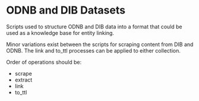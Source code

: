 # ODNB and DIB Datasets

Scripts used to structure ODNB and DIB data into a format that could be used as a knowledge base for entity linking.

Minor variations exist between the scripts for scraping content from DIB and ODNB. The link and to_ttl processes can be applied to either collection.

Order of operations should be:

+ scrape
+ extract
+ link
+ to_ttl